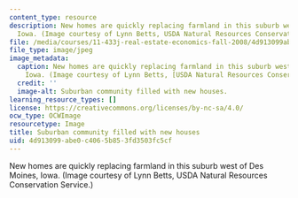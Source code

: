 ```yaml
---
content_type: resource
description: New homes are quickly replacing farmland in this suburb west of Des Moines,
  Iowa. (Image courtesy of Lynn Betts, USDA Natural Resources Conservation Service.)
file: /media/courses/11-433j-real-estate-economics-fall-2008/4d913099abe0c4065b853fd3503fc5cf_11-433jf08.jpg
file_type: image/jpeg
image_metadata:
  caption: New homes are quickly replacing farmland in this suburb west of Des Moines,
    Iowa. (Image courtesy of Lynn Betts, [USDA Natural Resources Conservation Service](https://www.nrcs.usda.gov/wps/portal/nrcs/site/national/home/).)
  credit: ''
  image-alt: Suburban community filled with new houses.
learning_resource_types: []
license: https://creativecommons.org/licenses/by-nc-sa/4.0/
ocw_type: OCWImage
resourcetype: Image
title: Suburban community filled with new houses
uid: 4d913099-abe0-c406-5b85-3fd3503fc5cf
---
```

New homes are quickly replacing farmland in this suburb west of Des Moines, Iowa. (Image courtesy of Lynn Betts, USDA Natural Resources Conservation Service.)